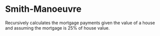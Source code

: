 # Smith-Manoeuvre
Recursively calculates the mortgage payments given the value of a house and assuming the mortgage is 25% of house value.
